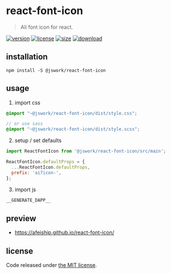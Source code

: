 # react-font-icon
> Ali font icon for react.

[![version][version-image]][version-url]
[![license][license-image]][license-url]
[![size][size-image]][size-url]
[![download][download-image]][download-url]

## installation
```shell
npm install -S @jswork/react-font-icon
```

## usage
1. import css
  ```scss
  @import "~@jswork/react-font-icon/dist/style.css";

  // or use sass
  @import "~@jswork/react-font-icon/dist/style.scss";
  ```
2. setup / set defaults
```js
import ReactFontIcon from '@jswork/react-font-icon/src/main';

ReactFontIcon.defaultProps = {
  ...ReactFontIcon.defaultProps,
  prefix: 'ai7icon-',
};
```
3. import js
  ```js
__GENERATE_DAPP__
  ```

## preview
- https://afeiship.github.io/react-font-icon/

## license
Code released under [the MIT license](https://github.com/afeiship/react-font-icon/blob/master/LICENSE.txt).

[version-image]: https://img.shields.io/npm/v/@jswork/react-font-icon
[version-url]: https://npmjs.org/package/@jswork/react-font-icon

[license-image]: https://img.shields.io/npm/l/@jswork/react-font-icon
[license-url]: https://github.com/afeiship/react-font-icon/blob/master/LICENSE.txt

[size-image]: https://img.shields.io/bundlephobia/minzip/@jswork/react-font-icon
[size-url]: https://github.com/afeiship/react-font-icon/blob/master/dist/react-font-icon.min.js

[download-image]: https://img.shields.io/npm/dm/@jswork/react-font-icon
[download-url]: https://www.npmjs.com/package/@jswork/react-font-icon
